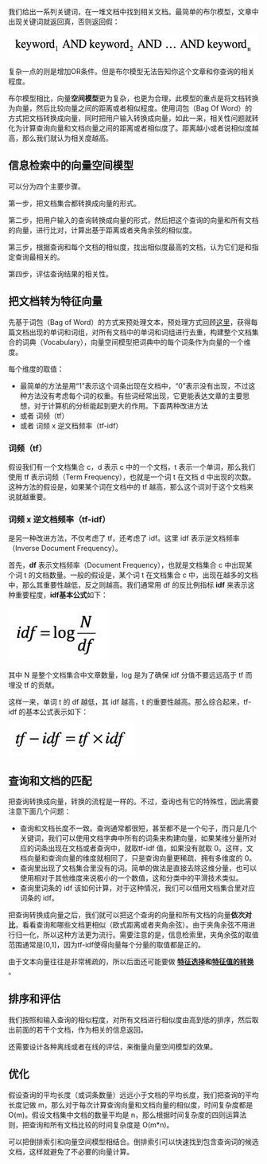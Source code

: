 我们给出一系列关键词，在一堆文档中找到相关文档。最简单的布尔模型，文章中出现关键词就返回真，否则返回假：

![](tf-idf/bool-model.webp)

复杂一点的则是增加OR条件。但是布尔模型无法告知你这个文章和你查询的相关程度。

布尔模型相比，向量**空间模型**更为复杂，也更为合理，此模型的重点是将文档转换为向量，然后比较向量之间的距离或者相似程度。使用词包（Bag Of Word）的方式把文档转换成向量，同时把用户输入转换成向量，如此一来，相关性问题就转化为计算查询向量和文档向量之间的距离或者相似度了。距离越小或者说相似度越高，那么我们就认为相关度越高。

## 信息检索中的向量空间模型

可以分为四个主要步骤。

第一步，把文档集合都转换成向量的形式。

第二步，把用户输入的查询转换成向量的形式，然后把这个查询的向量和所有文档的向量，进行比对，计算出基于距离或者夹角余弦的相似度。

第三步，根据查询和每个文档的相似度，找出相似度最高的文档，认为它们是和指定查询最相关的。

第四步，评估查询结果的相关性。

## 把文档转为特征向量

先基于词包（Bag of Word）的方式来预处理文本，预处理方式回顾[这里](statistics/nlp-preprocessing)，获得每篇文档出现的单词和词组，对所有文档中的单词和词组进行去重，构建整个文档集合的词典（Vocabulary），向量空间模型把词典中的每个词条作为向量的一个维度。

每个维度的取值：

* 最简单的方法是用“1”表示这个词条出现在文档中，“0”表示没有出现，不过这种方法没有考虑每个词的权重。有些词经常出现，它更能表达文章的主要思想，对于计算机的分析能起到更大的作用。下面两种改进方法
* 或者 词频（tf）
* 或者 词频 x 逆文档频率（tf-idf）

### 词频（tf）

假设我们有一个文档集合 c，d 表示 c 中的一个文档，t 表示一个单词，那么我们使用 tf 表示词频（Term Frequency），也就是一个词 t 在文档 d 中出现的次数。这种方法的假设是，如果某个词在文档中的 tf 越高，那么这个词对于这个文档来说就越重要。

### 词频 x 逆文档频率（tf-idf）

是另一种改进方法，不仅考虑了 tf，还考虑了 idf。这里 idf 表示逆文档频率（Inverse Document Frequency）。

首先，**df** 表示文档频率（Document Frequency），也就是文档集合 c 中出现某个词 t 的文档数量。一般的假设是，某个词 t 在文档集合 c 中，出现在越多的文档中，那么其重要性越低，反之则越高。我们通常用 df 的反比例指标 **idf** 来表示这种重要程度，**idf基本公式**如下：

![](tf-idf/idf.webp)



其中 N 是整个文档集合中文章数量，log 是为了确保 idf 分值不要远远高于 tf 而埋没 tf 的贡献。

这样一来，单词 t 的 df 越低，其 idf 越高，t 的重要性越高。那么综合起来，tf-idf 的基本公式表示如下：

![](tf-idf/tf-idf.webp)

## 查询和文档的匹配

把查询转换成向量，转换的流程是一样的。不过，查询也有它的特殊性，因此需要注意下面几个问题：

* 查询和文档长度不一致。查询通常都很短，甚至都不是一个句子，而只是几个关键词，我们可以使用文档字典中所有的词条来构建向量，如果某维分量所对应的词条出现在文档或者查询中，就取tf-idf 值，如果没有就取 0。这样，文档向量和查询向量的维度就相同了，只是查询向量更稀疏、拥有多维度的 0。
* 查询里出现了文档集合里没有的词。简单的做法是直接去除这维分量，也可以使用相对于其他维度来说极小的一个数值，这和分类中的平滑技术类似。
* 查询里词条的 idf 该如何计算，对于这种情况，我们可以借用文档集合里对应词条的 idf。

把查询转换成向量之后，我们就可以把这个查询的向量和所有文档的向量**依次对比**，看看查询和哪些文档更相似（欧式距离或者夹角余弦）。由于夹角余弦不用进行归一化，所以这种方法更为流行。需要注意的是，信息检索里，夹角余弦的取值范围通常是[0,1]，因为tf-idf使得向量每个分量的取值都是正的。

由于文本向量往往是非常稀疏的，所以后面还可能要做 **[特征选择](statistics/key-feature)**和**[特征值的转换](statistics/normalization-standardization)** 。

## 排序和评估

我们按照和输入查询的相似程度，对所有文档进行相似度由高到低的排序，然后取出前面的若干个文档，作为相关的信息返回。

还需要设计各种离线或者在线的评估，来衡量向量空间模型的效果。

## 优化

假设查询的平均长度（或词条数量）远远小于文档的平均长度，我们把查询的平均长度记做 m，那么对于每次计算查询向量和文档向量的相似度，时间复杂度都是 O(m)。假设文档集中文档的数量平均是 n，那么根据时间复杂度的四则运算法则，把查询和所有文档比较的时间复杂度是 O(m*n)。

可以把倒排索引和向量空间模型相结合。倒排索引可以快速找到包含查询词的候选文档，这样就避免了不必要的向量计算。

